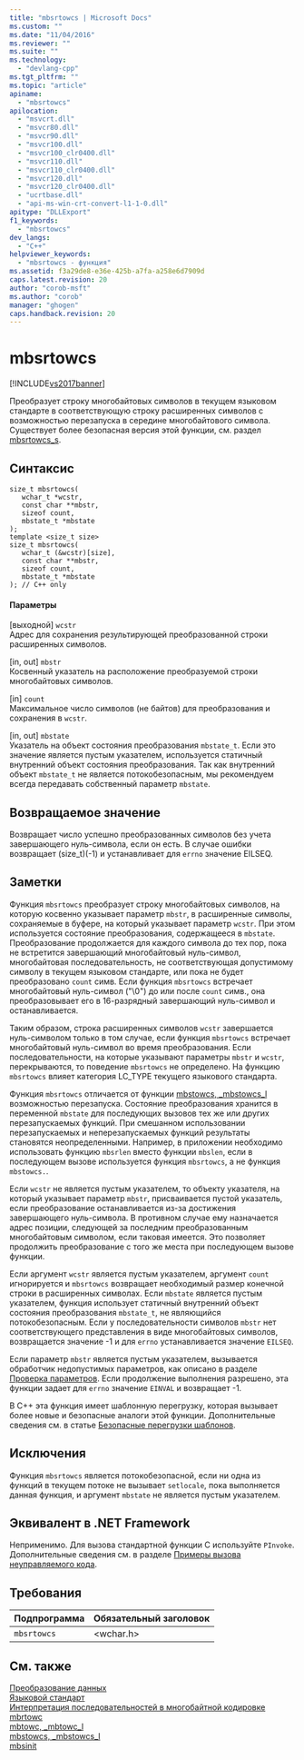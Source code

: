 ```yaml
---
title: "mbsrtowcs | Microsoft Docs"
ms.custom: ""
ms.date: "11/04/2016"
ms.reviewer: ""
ms.suite: ""
ms.technology: 
  - "devlang-cpp"
ms.tgt_pltfrm: ""
ms.topic: "article"
apiname: 
  - "mbsrtowcs"
apilocation: 
  - "msvcrt.dll"
  - "msvcr80.dll"
  - "msvcr90.dll"
  - "msvcr100.dll"
  - "msvcr100_clr0400.dll"
  - "msvcr110.dll"
  - "msvcr110_clr0400.dll"
  - "msvcr120.dll"
  - "msvcr120_clr0400.dll"
  - "ucrtbase.dll"
  - "api-ms-win-crt-convert-l1-1-0.dll"
apitype: "DLLExport"
f1_keywords: 
  - "mbsrtowcs"
dev_langs: 
  - "C++"
helpviewer_keywords: 
  - "mbsrtowcs - функция"
ms.assetid: f3a29de8-e36e-425b-a7fa-a258e6d7909d
caps.latest.revision: 20
author: "corob-msft"
ms.author: "corob"
manager: "ghogen"
caps.handback.revision: 20
---
```

# mbsrtowcs
[!INCLUDE[vs2017banner](../../assembler/inline/includes/vs2017banner.md)]

Преобразует строку многобайтовых символов в текущем языковом стандарте в соответствующую строку расширенных символов с возможностью перезапуска в середине многобайтового символа.  Существует более безопасная версия этой функции, см. раздел [mbsrtowcs\_s](../../c-runtime-library/reference/mbsrtowcs-s.md).  
  
## Синтаксис  
  
```  
size_t mbsrtowcs(  
   wchar_t *wcstr,  
   const char **mbstr,  
   sizeof count,  
   mbstate_t *mbstate  
);  
template <size_t size>  
size_t mbsrtowcs(  
   wchar_t (&wcstr)[size],  
   const char **mbstr,  
   sizeof count,  
   mbstate_t *mbstate  
); // C++ only  
```  
  
#### Параметры  
 \[выходной\] `wcstr`  
 Адрес для сохранения результирующей преобразованной строки расширенных символов.  
  
 \[in, out\] `mbstr`  
 Косвенный указатель на расположение преобразуемой строки многобайтовых символов.  
  
 \[in\] `count`  
 Максимальное число символов \(не байтов\) для преобразования и сохранения в `wcstr`.  
  
 \[in, out\] `mbstate`  
 Указатель на объект состояния преобразования `mbstate_t`.  Если это значение является пустым указателем, используется статичный внутренний объект состояния преобразования.  Так как внутренний объект `mbstate_t` не является потокобезопасным, мы рекомендуем всегда передавать собственный параметр `mbstate`.  
  
## Возвращаемое значение  
 Возвращает число успешно преобразованных символов без учета завершающего нуль\-символа, если он есть.  В случае ошибки возвращает \(size\_t\)\(\-1\) и устанавливает для `errno` значение EILSEQ.  
  
## Заметки  
 Функция `mbsrtowcs` преобразует строку многобайтовых символов, на которую косвенно указывает параметр `mbstr`, в расширенные символы, сохраняемые в буфере, на который указывает параметр `wcstr`. При этом используется состояние преобразования, содержащееся в `mbstate`.  Преобразование продолжается для каждого символа до тех пор, пока не встретится завершающий многобайтовый нуль\-символ, многобайтовая последовательность, не соответствующая допустимому символу в текущем языковом стандарте, или пока не будет преобразовано `count` симв.  Если функция `mbsrtowcs` встречает многобайтовый нуль\-символ \("\\0"\) до или после `count` симв., она преобразовывает его в 16\-разрядный завершающий нуль\-символ и останавливается.  
  
 Таким образом, строка расширенных символов `wcstr` завершается нуль\-символом только в том случае, если функция `mbsrtowcs` встречает многобайтовый нуль\-символ во время преобразования.  Если последовательности, на которые указывают параметры `mbstr` и `wcstr`, перекрываются, то поведение `mbsrtowcs` не определено.  На функцию `mbsrtowcs` влияет категория LC\_TYPE текущего языкового стандарта.  
  
 Функция `mbsrtowcs` отличается от функции [mbstowcs, \_mbstowcs\_l](../../c-runtime-library/reference/mbstowcs-mbstowcs-l.md) возможностью перезапуска.  Состояние преобразования хранится в переменной `mbstate` для последующих вызовов тех же или других перезапускаемых функций.  При смешанном использовании перезапускаемых и неперезапускаемых функций результаты становятся неопределенными.  Например, в приложении необходимо использовать функцию `mbsrlen` вместо функции `mbslen`, если в последующем вызове используется функция `mbsrtowcs`, а не функция `mbstowcs.`.  
  
 Если `wcstr` не является пустым указателем, то объекту указателя, на который указывает параметр `mbstr`, присваивается пустой указатель, если преобразование останавливается из\-за достижения завершающего нуль\-символа.  В противном случае ему назначается адрес позиции, следующей за последним преобразованным многобайтовым символом, если таковая имеется.  Это позволяет продолжить преобразование с того же места при последующем вызове функции.  
  
 Если аргумент `wcstr` является пустым указателем, аргумент `count` игнорируется и `mbsrtowcs` возвращает необходимый размер конечной строки в расширенных символах.  Если `mbstate` является пустым указателем, функция использует статичный внутренний объект состояния преобразования `mbstate_t`, не являющийся потокобезопасным.  Если у последовательности символов `mbstr` нет соответствующего представления в виде многобайтовых символов, возвращается значение \-1 и для `errno` устанавливается значение `EILSEQ`.  
  
 Если параметр `mbstr` является пустым указателем, вызывается обработчик недопустимых параметров, как описано в разделе [Проверка параметров](../../c-runtime-library/parameter-validation.md).  Если продолжение выполнения разрешено, эта функции задает для `errno` значение `EINVAL` и возвращает \-1.  
  
 В C\+\+ эта функция имеет шаблонную перегрузку, которая вызывает более новые и безопасные аналоги этой функции.  Дополнительные сведения см. в статье [Безопасные перегрузки шаблонов](../Topic/Secure%20Template%20Overloads.md).  
  
## Исключения  
 Функция `mbsrtowcs` является потокобезопасной, если ни одна из функций в текущем потоке не вызывает `setlocale`, пока выполняется данная функция, и аргумент `mbstate` не является пустым указателем.  
  
## Эквивалент в .NET Framework  
 Неприменимо. Для вызова стандартной функции C используйте `PInvoke`. Дополнительные сведения см. в разделе [Примеры вызова неуправляемого кода](../Topic/Platform%20Invoke%20Examples.md).  
  
## Требования  
  
|Подпрограмма|Обязательный заголовок|  
|------------------|----------------------------|  
|`mbsrtowcs`|\<wchar.h\>|  
  
## См. также  
 [Преобразование данных](../../c-runtime-library/data-conversion.md)   
 [Языковой стандарт](../../c-runtime-library/locale.md)   
 [Интерпретация последовательностей в многобайтной кодировке](../../c-runtime-library/interpretation-of-multibyte-character-sequences.md)   
 [mbrtowc](../../c-runtime-library/reference/mbrtowc.md)   
 [mbtowc, \_mbtowc\_l](../Topic/mbtowc,%20_mbtowc_l.md)   
 [mbstowcs, \_mbstowcs\_l](../../c-runtime-library/reference/mbstowcs-mbstowcs-l.md)   
 [mbsinit](../../c-runtime-library/reference/mbsinit.md)